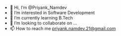 - 👋 Hi, I’m @Priyank_Namdev
- 👀 I’m interested in Software Development
- 🌱 I’m currently learning B.Tech
- 💞️ I’m looking to collaborate on ...
- 📫 How to reach me priyank.namdev.21@gmail.com

<!---
PriyankNamdev21/PriyankNamdev21 is a ✨ special ✨ repository because its `README.md` (this file) appears on your GitHub profile.
You can click the Preview link to take a look at your changes.
--->
